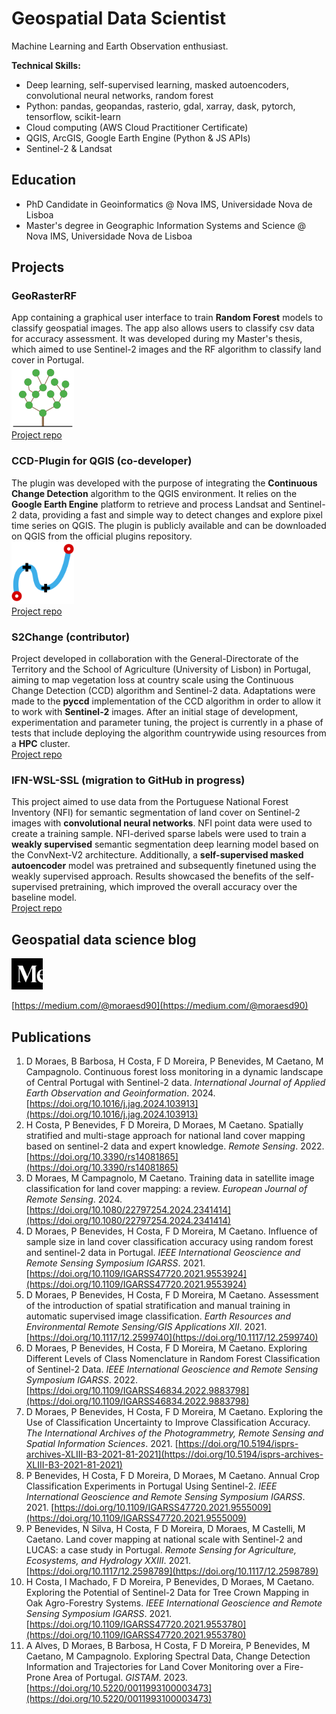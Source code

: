 # Geospatial Data Scientist
Machine Learning and Earth Observation enthusiast.  

**Technical Skills:**
- Deep learning, self-supervised learning, masked autoencoders, convolutional neural networks, random forest
- Python: pandas, geopandas, rasterio, gdal, xarray, dask, pytorch, tensorflow, scikit-learn
- Cloud computing (AWS Cloud Practitioner Certificate)
- QGIS, ArcGIS, Google Earth Engine (Python & JS APIs)
- Sentinel-2 & Landsat

## Education
- PhD Candidate in Geoinformatics @ Nova IMS, Universidade Nova de Lisboa
- Master's degree in Geographic Information Systems and Science @ Nova IMS, Universidade Nova de Lisboa

## Projects
### GeoRasterRF
App containing a graphical user interface to train **Random Forest** models to classify geospatial images. The app also allows users to classify csv data for accuracy assessment. It was developed during my Master's thesis, which aimed to use Sentinel-2 images and the RF algorithm to classify land cover in Portugal.  
<img src="/assets/img/GeoRFIcon.svg" alt="GeoRasterRFIcon" width="100" height="100">  
[Project repo](https://github.com/danielm09/GeoRasterRF)
### CCD-Plugin for QGIS (co-developer)
The plugin was developed with the purpose of integrating the **Continuous Change Detection** algorithm to the QGIS environment. It relies on the **Google Earth Engine** platform to retrieve and process Landsat and Sentinel-2 data, providing a fast and simple way to detect changes and explore pixel time series on QGIS. The plugin is publicly available and can be downloaded on QGIS from the official plugins repository.    
<img src="/assets/img/ccd_plugin.svg" alt="CCD-PluginIcon" width="100" height="100">  
[Project repo](https://github.com/SMByC/CCD-Plugin)
### S2Change (contributor)
Project developed in collaboration with the General-Directorate of the Territory and the School of Agriculture (University of Lisbon) in Portugal, aiming to map vegetation loss at country scale using the Continuous Change Detection (CCD) algorithm and Sentinel-2 data. Adaptations were made to the **pyccd** implementation of the CCD algorithm in order to allow it to work with **Sentinel-2** images. After an initial stage of development, experimentation and parameter tuning, the project is currently in a phase of tests that include deploying the algorithm countrywide using resources from a **HPC** cluster.  
[Project repo](https://github.com/manuelcampagnolo/S2CHANGE)
### IFN-WSL-SSL (migration to GitHub in progress)
This project aimed to use data from the Portuguese National Forest Inventory (NFI) for semantic segmentation of land cover on Sentinel-2 images with **convolutional neural networks**. NFI point data were used to create a training sample. NFI-derived sparse labels were used to train a **weakly supervised** semantic segmentation deep learning model based on the ConvNext-V2 architecture. Additionally, a **self-supervised masked autoencoder** model was pretrained and subsequently finetuned using the weakly supervised approach. Results showcased the benefits of the self-supervised pretraining, which improved the overall accuracy over the baseline model.  
[Project repo](https://github.com/danielm09/IFN_WSL_Deploy)

## Geospatial data science blog
<img src="/assets/img/medium_icon.png" alt="MediumIcon" width="50" height="50">

[https://medium.com/@moraesd90](https://medium.com/@moraesd90)


## Publications
1. D Moraes, B Barbosa, H Costa, F D Moreira, P Benevides, M Caetano, M Campagnolo. Continuous forest loss monitoring in a dynamic landscape of Central Portugal with Sentinel-2 data. *International Journal of Applied Earth Observation and Geoinformation*. 2024. [https://doi.org/10.1016/j.jag.2024.103913](https://doi.org/10.1016/j.jag.2024.103913)
2. H Costa, P Benevides, F D Moreira, D Moraes, M Caetano. Spatially stratified and multi-stage approach for national land cover mapping based on sentinel-2 data and expert knowledge. *Remote Sensing*. 2022. [https://doi.org/10.3390/rs14081865](https://doi.org/10.3390/rs14081865)
3. D Moraes, M Campagnolo, M Caetano. Training data in satellite image classification for land cover mapping: a review. *European Journal of Remote Sensing*. 2024. [https://doi.org/10.1080/22797254.2024.2341414](https://doi.org/10.1080/22797254.2024.2341414)
4. D Moraes, P Benevides, H Costa, F D Moreira, M Caetano. Influence of sample size in land cover classification accuracy using random forest and sentinel-2 data in Portugal. *IEEE International Geoscience and Remote Sensing Symposium IGARSS*. 2021. [https://doi.org/10.1109/IGARSS47720.2021.9553924](https://doi.org/10.1109/IGARSS47720.2021.9553924)
5.  D Moraes, P Benevides, H Costa, F D Moreira, M Caetano. Assessment of the introduction of spatial stratification and manual training in automatic supervised image classification. *Earth Resources and Environmental Remote Sensing/GIS Applications XII*. 2021. [https://doi.org/10.1117/12.2599740](https://doi.org/10.1117/12.2599740)
6.  D Moraes, P Benevides, H Costa, F D Moreira, M Caetano. Exploring Different Levels of Class Nomenclature in Random Forest Classification of Sentinel-2 Data. *IEEE International Geoscience and Remote Sensing Symposium IGARSS*. 2022. [https://doi.org/10.1109/IGARSS46834.2022.9883798](https://doi.org/10.1109/IGARSS46834.2022.9883798)
7.  D Moraes, P Benevides, H Costa, F D Moreira, M Caetano. Exploring the Use of Classification Uncertainty to Improve Classification Accuracy. *The International Archives of the Photogrammetry, Remote Sensing and Spatial Information Sciences*. 2021. [https://doi.org/10.5194/isprs-archives-XLIII-B3-2021-81-2021](https://doi.org/10.5194/isprs-archives-XLIII-B3-2021-81-2021)
8.  P Benevides, H Costa, F D Moreira, D Moraes, M Caetano. Annual Crop Classification Experiments in Portugal Using Sentinel-2. *IEEE International Geoscience and Remote Sensing Symposium IGARSS*. 2021. [https://doi.org/10.1109/IGARSS47720.2021.9555009](https://doi.org/10.1109/IGARSS47720.2021.9555009)
9.  P Benevides, N Silva, H Costa, F D Moreira, D Moraes, M Castelli, M Caetano. Land cover mapping at national scale with Sentinel-2 and LUCAS: a case study in Portugal. *Remote Sensing for Agriculture, Ecosystems, and Hydrology XXIII*. 2021. [https://doi.org/10.1117/12.2598789](https://doi.org/10.1117/12.2598789)
10.  H Costa, I Machado, F D Moreira, P Benevides, D Moraes, M Caetano. Exploring the Potential of Sentinel-2 Data for Tree Crown Mapping in Oak Agro-Forestry Systems. *IEEE International Geoscience and Remote Sensing Symposium IGARSS*. 2021. [https://doi.org/10.1109/IGARSS47720.2021.9553780](https://doi.org/10.1109/IGARSS47720.2021.9553780)
11.  A Alves, D Moraes, B Barbosa, H Costa, F D Moreira, P Benevides, M Caetano, M Campagnolo. Exploring Spectral Data, Change Detection Information and Trajectories for Land Cover Monitoring over a Fire-Prone Area of Portugal. *GISTAM*. 2023. [https://doi.org/10.5220/0011993100003473](https://doi.org/10.5220/0011993100003473)
   
